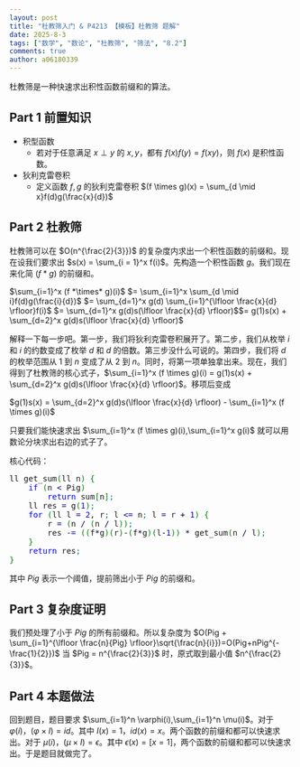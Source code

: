 ```yaml
---
layout: post
title: "杜教筛入门 & P4213 【模板】杜教筛 题解"
date: 2025-8-3
tags: ["数学", "数论", "杜教筛", "筛法", "8.2"]
comments: true
author: a06180339
---
```


杜教筛是一种快速求出积性函数前缀和的算法。

## Part 1 前置知识

- 积型函数
  - 若对于任意满足 $x \perp y$ 的 $x,y$，都有 $f(x)f(y)=f(xy)$，则 $f(x)$ 是积性函数。
- 狄利克雷卷积
  - 定义函数 $f,g$ 的狄利克雷卷积 $(f \times g)(x) = \sum_{d \mid x}f(d)g(\frac{x}{d})$

## Part 2 杜教筛

杜教筛可以在 $O(n^{\frac{2}{3}})$ 的复杂度内求出一个积性函数的前缀和。现在设我们要求出 $s(x) = \sum_{i = 1}^x f(i)$。先构造一个积性函数 $g$。我们现在来化简 $(f * g)$ 的前缀和。

$\sum_{i=1}^x (f *\times* g)(i)$ 
$= \sum_{i=1}^x \sum_{d \mid i}f(d)g(\frac{i}{d})$
$= \sum_{d=1}^x g(d) \sum_{i=1}^{\lfloor \frac{x}{d} \rfloor}f(i)$
$= \sum_{d=1}^x g(d)s(\lfloor \frac{x}{d} \rfloor)$$= g(1)s(x) + \sum_{d=2}^x g(d)s(\lfloor \frac{x}{d} \rfloor)$

解释一下每一步吧。第一步，我们将狄利克雷卷积展开了。第二步，我们从枚举 $i$ 和 $i$ 的约数变成了枚举 $d$ 和 $d$ 的倍数。第三步没什么可说的。第四步，我们将 $d$ 的枚举范围从 $1$ 到 $n$ 变成了从 $2$ 到 $n$。同时，将第一项单独拿出来。现在，我们得到了杜教筛的核心式子，$\sum_{i=1}^x (f \times g)(i) = g(1)s(x) + \sum_{d=2}^x g(d)s(\lfloor \frac{x}{d} \rfloor)$。移项后变成

$g(1)s(x) = \sum_{d=2}^x g(d)s(\lfloor \frac{x}{d} \rfloor) - \sum_{i=1}^x (f \times g)(i)$

只要我们能快速求出 $\sum_{i=1}^x (f \times g)(i),\sum_{i=1}^x g(i)$ 就可以用数论分块求出右边的式子了。

核心代码：

<pre class="cpp" style="font-family:monospace;">ll get_sum<span style="color: #008000;">&#40;</span>ll n<span style="color: #008000;">&#41;</span> <span style="color: #008000;">&#123;</span>
    <span style="color: #0000ff;">if</span> <span style="color: #008000;">&#40;</span>n <span style="color: #000080;">&lt;</span> Pig<span style="color: #008000;">&#41;</span>
        <span style="color: #0000ff;">return</span> sum<span style="color: #008000;">&#91;</span>n<span style="color: #008000;">&#93;</span><span style="color: #008080;">;</span>
    ll res <span style="color: #000080;">=</span> g<span style="color: #008000;">&#40;</span><span style="color: #0000dd;">1</span><span style="color: #008000;">&#41;</span><span style="color: #008080;">;</span>
    <span style="color: #0000ff;">for</span> <span style="color: #008000;">&#40;</span>ll l <span style="color: #000080;">=</span> <span style="color: #0000dd;">2</span>, r<span style="color: #008080;">;</span> l <span style="color: #000080;">&lt;=</span> n<span style="color: #008080;">;</span> l <span style="color: #000080;">=</span> r <span style="color: #000040;">+</span> <span style="color: #0000dd;">1</span><span style="color: #008000;">&#41;</span> <span style="color: #008000;">&#123;</span>
        r <span style="color: #000080;">=</span> <span style="color: #008000;">&#40;</span>n <span style="color: #000040;">/</span> <span style="color: #008000;">&#40;</span>n <span style="color: #000040;">/</span> l<span style="color: #008000;">&#41;</span><span style="color: #008000;">&#41;</span><span style="color: #008080;">;</span>
        res <span style="color: #000040;">-</span><span style="color: #000080;">=</span> <span style="color: #008000;">&#40;</span><span style="color: #008000;">&#40;</span>f<span style="color: #000040;">*</span>g<span style="color: #008000;">&#41;</span><span style="color: #008000;">&#40;</span>r<span style="color: #008000;">&#41;</span><span style="color: #000040;">-</span><span style="color: #008000;">&#40;</span>f<span style="color: #000040;">*</span>g<span style="color: #008000;">&#41;</span><span style="color: #008000;">&#40;</span>l<span style="color: #000040;">-</span><span style="color: #0000dd;">1</span><span style="color: #008000;">&#41;</span><span style="color: #008000;">&#41;</span> <span style="color: #000040;">*</span> get_sum<span style="color: #008000;">&#40;</span>n <span style="color: #000040;">/</span> l<span style="color: #008000;">&#41;</span><span style="color: #008080;">;</span>
    <span style="color: #008000;">&#125;</span>
    <span style="color: #0000ff;">return</span> res<span style="color: #008080;">;</span>
<span style="color: #008000;">&#125;</span></pre>

其中 $Pig$ 表示一个阈值，提前筛出小于 $Pig$ 的前缀和。

## Part 3 复杂度证明

我们预处理了小于 $Pig$ 的所有前缀和。所以复杂度为 $O(Pig + \sum_{i=1}^{\lfloor \frac{n}{Pig} \rfloor}\sqrt{\frac{n}{i}})=O(Pig+nPig^{-\frac{1}{2}})$ 当 $Pig = n^{\frac{2}{3}}$ 时，原式取到最小值 $n^{\frac{2}{3}}$。

## Part 4 本题做法

回到题目，题目要求 $\sum_{i=1}^n \varphi(i),\sum_{i=1}^n \mu(i)$。对于 $\varphi(i)$，$(\varphi \times I) = id$。其中 $I(x) = 1$，$id(x) = x$。两个函数的前缀和都可以快速求出。对于 $\mu(i)$，$(\mu \times I) = \epsilon$。其中 $\epsilon(x) = [x=1]$，两个函数的前缀和都可以快速求出。于是题目就做完了。

